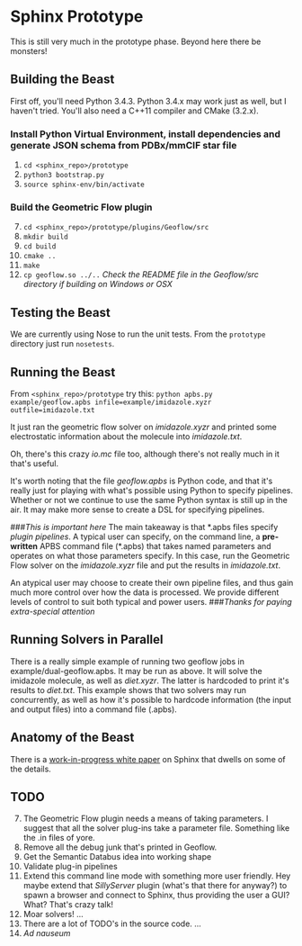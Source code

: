 # Sphinx Prototype
This is still very much in the prototype phase.  Beyond here there be monsters!

## Building the Beast
First off, you'll need Python 3.4.3.  Python 3.4.x may work just as well, but I haven't tried.  You'll also need a C++11 compiler and CMake (3.2.x).

### Install Python Virtual Environment, install dependencies and generate JSON schema from PDBx/mmCIF star file
1. `cd <sphinx_repo>/prototype`
2. `python3 bootstrap.py`
3. `source sphinx-env/bin/activate`

### Build the Geometric Flow plugin
7. `cd <sphinx_repo>/prototype/plugins/Geoflow/src`
7. `mkdir build`
7. `cd build`
7. `cmake ..`
7. `make`
7. `cp geoflow.so ../..`
*Check the README file in the Geoflow/src directory if building on Windows or OSX*

## Testing the Beast
We are currently using Nose to run the unit tests.  From the `prototype` directory just run `nosetests`.

## Running the Beast
From `<sphinx_repo>/prototype` try this:
`python apbs.py example/geoflow.apbs infile=example/imidazole.xyzr outfile=imidazole.txt`

It just ran the geometric flow solver on *imidazole.xyzr* and printed some electrostatic information about the molecule into *imidazole.txt*.

Oh, there's this crazy *io.mc* file too, although there's not really much in it that's useful.

It's worth noting that the file *geoflow.apbs* is Python code, and that it's really just for playing with what's possible using Python to specify pipelines.  Whether or not we continue to use the same Python syntax is still up in the air.  It may make more sense to create a DSL for specifying pipelines.

###*This is important here*
The main takeaway is that \*.apbs files specify *plugin pipelines*.  A typical user can specify, on the command line, a **pre-written** APBS command file (\*.apbs) that takes named parameters and operates on what those parameters specify.  In this case, run the Geometric Flow solver on the *imidazole.xyzr* file and put the results in *imidazole.txt*.

An atypical user may choose to create their own pipeline files, and thus gain much more control over how the data is processed.  We provide different levels of control to suit both typical and power users.
###*Thanks for paying extra-special attention*

## Running Solvers in Parallel
There is a really simple example of running two geoflow jobs in example/dual-geoflow.apbs.  It may be run as above.  It will solve the imidazole molecule, as well as *diet.xyzr*.  The latter is hardcoded to print it's results to *diet.txt*.  This example shows that two solvers may run concurrently, as well as how it's possible to hardcode information (the input and output files) into a command file (.apbs).

## Anatomy of the Beast
There is a [work-in-progress white paper](https://github.com/Electrostatics/APBS_Sphinx/wiki/Sphinx%20White%20Paper) on Sphinx that dwells on some of the details.

## TODO
7. The Geometric Flow plugin needs a means of taking parameters.  I suggest that all the solver plug-ins take a parameter file.  Something like the .in files of yore.
7. Remove all the debug junk that's printed in Geoflow.
7. Get the Semantic Databus idea into working shape
7. Validate plug-in pipelines
7. Extend this command line mode with something more user friendly.  Hey maybe extend that *SillyServer* plugin (what's that there for anyway?) to spawn a browser and connect to Sphinx, thus providing the user a GUI?  What?  That's crazy talk!
7. Moar solvers!
...
7. There are a lot of TODO's in the source code.
...
7. *Ad nauseum*
